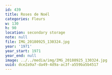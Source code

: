 ```yaml
---
id: 439
title: Roses de Noél
categories: Fleurs
w: 130
h: 90
location: secondary storage
note: null
file: IMG_20180925_130324.jpg
year: '1971'
year_start: 1971
year_end: null
image: ../../media/img/IMG_20180925_130324.jpg
uuid: dce2a9a7-da49-4d9a-ac3f-a559ba5b4517
---
```


